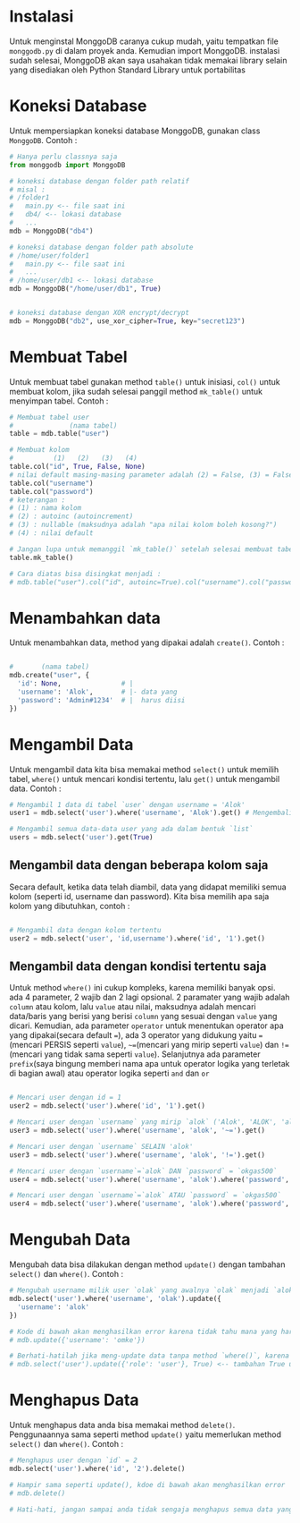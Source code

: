 # Instalasi
Untuk menginstal MonggoDB caranya cukup mudah, yaitu tempatkan file `monggodb.py` di dalam proyek anda.
Kemudian import MonggoDB. instalasi sudah selesai, MonggoDB akan saya usahakan tidak memakai library selain yang disediakan oleh Python Standard Library untuk portabilitas

# Koneksi Database
Untuk mempersiapkan koneksi database MonggoDB, gunakan class `MonggoDB`. Contoh :
```python
# Hanya perlu classnya saja
from monggodb import MonggoDB

# koneksi database dengan folder path relatif
# misal :
# /folder1
#   main.py <-- file saat ini
#   db4/ <-- lokasi database
#   ...
mdb = MonggoDB("db4")

# koneksi database dengan folder path absolute
# /home/user/folder1
#   main.py <-- file saat ini
#   ...
# /home/user/db1 <-- lokasi database
mdb = MonggoDB("/home/user/db1", True)


# koneksi database dengan XOR encrypt/decrypt
mdb = MonggoDB("db2", use_xor_cipher=True, key="secret123")

```

# Membuat Tabel
Untuk membuat tabel gunakan method `table()` untuk inisiasi, `col()` untuk membuat kolom, jika sudah selesai panggil method `mk_table()` untuk menyimpan tabel. Contoh :
```python
# Membuat tabel user
#              (nama tabel)
table = mdb.table("user")

# Membuat kolom
#          (1)   (2)   (3)   (4)
table.col("id", True, False, None)
# nilai default masing-masing parameter adalah (2) = False, (3) = False, (4) = None
table.col("username")
table.col("password")
# keterangan :
# (1) : nama kolom
# (2) : autoinc (autoincrement)
# (3) : nullable (maksudnya adalah "apa nilai kolom boleh kosong?")
# (4) : nilai default

# Jangan lupa untuk memanggil `mk_table()` setelah selesai membuat tabel
table.mk_table()

# Cara diatas bisa disingkat menjadi :
# mdb.table("user").col("id", autoinc=True).col("username").col("password").mk_table()
```

# Menambahkan data
Untuk menambahkan data, method yang dipakai adalah `create()`. Contoh :
```python

#       (nama tabel)
mdb.create("user", {
  'id': None,               # |
  'username': 'Alok',       # |- data yang
  'password': 'Admin#1234'  # |  harus diisi
})

```

# Mengambil Data
Untuk mengambil data kita bisa memakai method `select()` untuk memilih tabel, `where()` untuk mencari kondisi tertentu, lalu `get()` untuk mengambil data. Contoh :
```python
# Mengambil 1 data di tabel `user` dengan username = 'Alok'
user1 = mdb.select('user').where('username', 'Alok').get() # Mengembalikan None jika tidak ada

# Mengambil semua data-data user yang ada dalam bentuk `list`
users = mdb.select('user').get(True)
```
## Mengambil data dengan beberapa kolom saja
Secara default, ketika data telah diambil, data yang didapat memiliki semua kolom (seperti id, username dan password). Kita bisa memilih apa saja kolom yang dibutuhkan, contoh :
```python

# Mengambil data dengan kolom tertentu
user2 = mdb.select('user', 'id,username').where('id', '1').get()
```
## Mengambil data dengan kondisi tertentu saja
Untuk method `where()` ini cukup kompleks, karena memiliki banyak opsi. ada 4 parameter, 2 wajib dan 2 lagi opsional. 2 paramater yang wajib adalah `column` atau kolom, lalu `value` atau nilai, maksudnya adalah mencari data/baris yang berisi yang berisi `column` yang sesuai dengan `value` yang dicari. Kemudian, ada parameter `operator` untuk menentukan operator apa yang dipakai(secara default `=`), ada 3 operator yang didukung yaitu `=`(mencari PERSIS seperti `value`), `~=`(mencari yang mirip seperti `value`) dan `!=`(mencari yang tidak sama seperti `value`). Selanjutnya ada parameter `prefix`(saya bingung memberi nama apa untuk operator logika yang terletak di bagian awal) atau operator logika seperti `and` dan `or`
```python

# Mencari user dengan id = 1
user2 = mdb.select('user').where('id', '1').get()

# Mencari user dengan `username` yang mirip `alok` ('Alok', 'ALOK', 'alOk', dst... juga termasuk)
user3 = mdb.select('user').where('username', 'alok', '~=').get()

# Mencari user dengan `username` SELAIN 'alok'
user3 = mdb.select('user').where('username', 'alok', '!=').get()

# Mencari user dengan `username`=`alok` DAN `password` = `okgas500`
user4 = mdb.select('user').where('username', 'alok').where('password', 'okgas500', prefix='and').get()

# Mencari user dengan `username`=`alok` ATAU `password` = `okgas500`
user4 = mdb.select('user').where('username', 'alok').where('password', 'okgas500', prefix='or').get(True) # bisa mendapatkan user lebih dari satu karena ada kemungkinan beberapa user memiliki password yang sama
```

# Mengubah Data
Mengubah data bisa dilakukan dengan method `update()` dengan tambahan `select()` dan `where()`. Contoh :
```python
# Mengubah username milik user `olak` yang awalnya `olak` menjadi `alok`
mdb.select('user').where('username', 'olak').update({
  'username': 'alok'
})

# Kode di bawah akan menghasilkan error karena tidak tahu mana yang harus di-update/diubah
# mdb.update({'username': 'omke'})

# Berhati-hatilah jika meng-update data tanpa method `where()`, karena bisa mengubah semua data sekaligus, secara default jika parameter `force` = False dan anda tidak memakai method `where()` maka MonggoDB akan mengeluarkan peringatan. Jika anda memang ingin mengubah semua data maka set parameter `force` menjadi `True` seperti berikut
# mdb.select('user').update({'role': 'user'}, True) <-- tambahan True untuk meng-update semua data secara paksa
```
# Menghapus Data
Untuk menghapus data anda bisa memakai method `delete()`. Penggunaannya sama seperti method `update()` yaitu memerlukan method `select()` dan `where()`. Contoh :
```python
# Menghapus user dengan `id` = 2
mdb.select('user').where('id', '2').delete()

# Hampir sama seperti update(), kdoe di bawah akan menghasilkan error
# mdb.delete()

# Hati-hati, jangan sampai anda tidak sengaja menghapus semua data yang ada. Sama seperti `update()`, method tersebut akan menghasilkan peringatan jika method where() tidak dipakai dalam penghapusan dan `force` adalah False.

```
